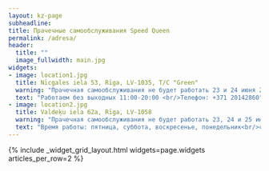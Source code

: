 ```yaml
---
layout: kz-page
subheadline:
title: Прачечные самообслуживания Speed Queen
permalink: /adresa/
header:
  title: ""
  image_fullwidth: main.jpg
widgets:
- image: location1.jpg
  title: Nīcgales iela 53, Rīga, LV-1035, T/C "Green"
  warning: "Прачечная самообслуживания не будет работать 23 и 24 июня 2023 года."
  text: "Работаем без выходных 11:00-20:00 <br/>Телефон: +371 20142860"
- image: location2.jpg
  title: Valdeķu iela 62a, Rīga, LV-1058
  warning: "Прачечная самообслуживания не будет работать 23, 24 и 25 июня 2023 года."
  text: "Время работы: пятница, суббота, воскресенье, понедельник<br/>с 11:00 до 19:00<br/>Телефон: +371 22337337"
---
```


<!-- warning: "Прачечная самообслуживания не будет работать 23. и 24. июня 2022. года.<br/>Ждём Вас 25. июня 2022. года." -->
<!-- warning: "Изменения времени работы:<br/>24. декабря 2022. года 11:00 - 16:00<br/>25. декабря 2022. года выходной<br/>31. декабря 2022. года 11:00 - 16:00<br/>01. января 2023. года выходной" -->

{% include _widget_grid_layout.html widgets=page.widgets articles_per_row=2 %}
